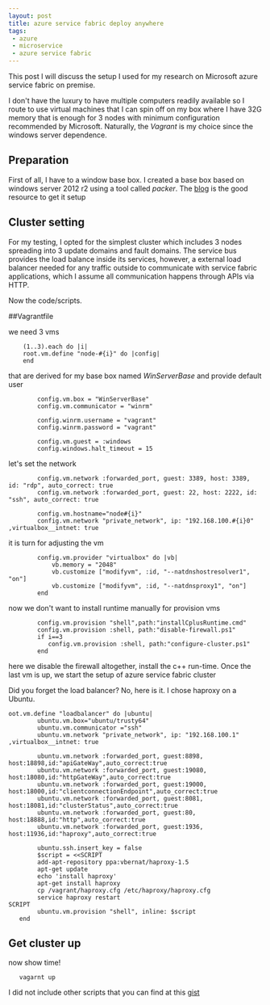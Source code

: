 ```yaml
---
layout: post
title: azure service fabric deploy anywhere 
tags: 
 - azure
 - microservice
 - azure service fabric
---
```


This post I will discuss the setup I used for my research on Microsoft azure service fabric on premise.

<!--more-->

I don't have the luxury to have multiple computers readily available so I route to use virtual machines that I can spin off on my box where I have 32G memory that is enough for 3 nodes with minimum
configuration recommended by Microsoft. Naturally, the *Vagrant* is my choice since the windows server dependence.

## Preparation

First of all, I have to a window base box. I created a base box based on windows server 2012 r2 using a tool called *packer*.  The [blog](http://www.developer.com/net/virtualize-your-windows-development-environments-with-vagrant-packer-and-chocolatey-part-1.html) is the good resource to get it setup

## Cluster setting

For my testing, I opted for the simplest cluster which includes 3 nodes spreading into 3 update domains and fault domains. The service bus provides the load balance inside its services, however, a 
external load balancer needed for any traffic outside to communicate with service fabric applications, which I assume all communication happens through APIs via HTTP.

Now the code/scripts.

##Vagrantfile

we need 3 vms

~~~
    (1..3).each do |i|
    root.vm.define "node-#{i}" do |config|
    end
~~~

that are derived for my base box named *WinServerBase* and provide default user 

~~~
        config.vm.box = "WinServerBase"
        config.vm.communicator = "winrm"

        config.winrm.username = "vagrant"
        config.winrm.password = "vagrant"

        config.vm.guest = :windows
        config.windows.halt_timeout = 15
~~~


let's set the network

~~~
        config.vm.network :forwarded_port, guest: 3389, host: 3389, id: "rdp", auto_correct: true
        config.vm.network :forwarded_port, guest: 22, host: 2222, id: "ssh", auto_correct: true

        config.vm.hostname="node#{i}"
        config.vm.network "private_network", ip: "192.168.100.#{i}0" ,virtualbox__intnet: true
~~~

it is turn for adjusting the vm

~~~
        config.vm.provider "virtualbox" do |vb|
            vb.memory = "2048"         
            vb.customize ["modifyvm", :id, "--natdnshostresolver1", "on"]
            vb.customize ["modifyvm", :id, "--natdnsproxy1", "on"]
        end
~~~

now we don't want to install runtime manually for provision vms

~~~
        config.vm.provision "shell",path:"installCplusRuntime.cmd"
        config.vm.provision :shell, path:"disable-firewall.ps1"
        if i==3
           config.vm.provision :shell, path:"configure-cluster.ps1"
        end
~~~

here we disable the firewall altogether, install the c++ run-time. Once the last vm is up, we start the setup of azure service fabric cluster


Did you forget the load balancer? No, here is it. I chose haproxy on a Ubuntu.

~~~
oot.vm.define "loadbalancer" do |ubuntu|
        ubuntu.vm.box="ubuntu/trusty64"
        ubuntu.vm.communicator ="ssh"
        ubuntu.vm.network "private_network", ip: "192.168.100.1" ,virtualbox__intnet: true
        
        ubuntu.vm.network :forwarded_port, guest:8898, host:18898,id:"apiGateWay",auto_correct:true
        ubuntu.vm.network :forwarded_port, guest:19080, host:18080,id:"httpGateWay",auto_correct:true
        ubuntu.vm.network :forwarded_port, guest:19000, host:18000,id:"clientconnectionEndpoint",auto_correct:true
        ubuntu.vm.network :forwarded_port, guest:8081, host:18081,id:"clusterStatus",auto_correct:true
        ubuntu.vm.network :forwarded_port, guest:80, host:18888,id:"http",auto_correct:true
        ubuntu.vm.network :forwarded_port, guest:1936, host:11936,id:"haproxy",auto_correct:true

        ubuntu.ssh.insert_key = false
        $script = <<SCRIPT
        add-apt-repository ppa:vbernat/haproxy-1.5
        apt-get update
        echo 'install haproxy'
        apt-get install haproxy
        cp /vagrant/haproxy.cfg /etc/haproxy/haproxy.cfg
        service haproxy restart
SCRIPT
        ubuntu.vm.provision "shell", inline: $script
   end
~~~

## Get cluster up

now show time!

~~~
   vagarnt up
~~~

I did not include other scripts that you can find at this [gist](https://gist.github.com/zhangxd6/d5017c706375b6ce1c4e5c83da0c5c12)


